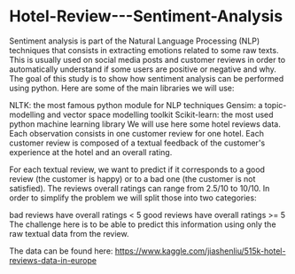 # Hotel-Review---Sentiment-Analysis



Sentiment analysis is part of the Natural Language Processing (NLP) techniques that consists in extracting emotions related to some raw texts. This is usually used on social media posts and customer reviews in order to automatically understand if some users are positive or negative and why. The goal of this study is to show how sentiment analysis can be performed using python. Here are some of the main libraries we will use:

NLTK: the most famous python module for NLP techniques
Gensim: a topic-modelling and vector space modelling toolkit
Scikit-learn: the most used python machine learning library
We will use here some hotel reviews data. Each observation consists in one customer review for one hotel. Each customer review is composed of a textual feedback of the customer's experience at the hotel and an overall rating. 

For each textual review, we want to predict if it corresponds to a good review (the customer is happy) or to a bad one (the customer is not satisfied). The reviews overall ratings can range from 2.5/10 to 10/10. In order to simplify the problem we will split those into two categories:

bad reviews have overall ratings < 5
good reviews have overall ratings >= 5
The challenge here is to be able to predict this information using only the raw textual data from the review.


The data can be found here: https://www.kaggle.com/jiashenliu/515k-hotel-reviews-data-in-europe
